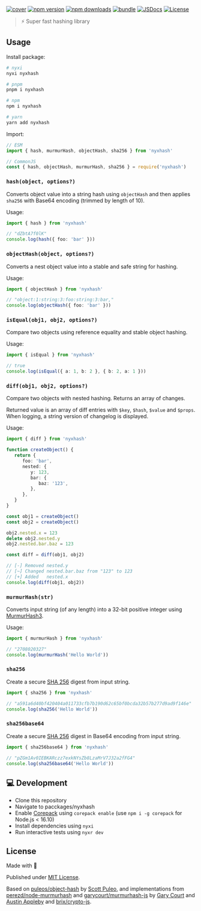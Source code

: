 [![cover][cover-src]][cover-href]
[![npm version][npm-version-src]][npm-version-href]
[![npm downloads][npm-downloads-src]][npm-downloads-href]
[![bundle][bundle-src]][bundle-href]
[![JSDocs][jsdocs-src]][jsdocs-href]
[![License][license-src]][license-href]

> ⚡ Super fast hashing library

## Usage

Install package:

```sh
# nyxi
nyxi nyxhash

# pnpm
pnpm i nyxhash

# npm
npm i nyxhash

# yarn
yarn add nyxhash
```

Import:

```ts
// ESM
import { hash, murmurHash, objectHash, sha256 } from 'nyxhash'

// CommonJS
const { hash, objectHash, murmurHash, sha256 } = require('nyxhash')
```

### `hash(object, options?)`

Converts object value into a string hash using `objectHash` and then applies `sha256` with Base64 encoding (trimmed by length of 10).

Usage:

```ts
import { hash } from 'nyxhash'

// "dZbtA7f0lK"
console.log(hash({ foo: 'bar' }))
```

### `objectHash(object, options?)`

Converts a nest object value into a stable and safe string for hashing.

Usage:

```ts
import { objectHash } from 'nyxhash'

// "object:1:string:3:foo:string:3:bar,"
console.log(objectHash({ foo: 'bar' }))
```

### `isEqual(obj1, obj2, options?)`

Compare two objects using reference equality and stable object hashing.

Usage:

```ts
import { isEqual } from 'nyxhash'

// true
console.log(isEqual({ a: 1, b: 2 }, { b: 2, a: 1 }))
```

### `diff(obj1, obj2, options?)`

Compare two objects with nested hashing. Returns an array of changes.

Returned value is an array of diff entries with `$key`, `$hash`, `$value` and `$props`. When logging, a string version of changelog is displayed.

Usage:

```ts
import { diff } from 'nyxhash'

function createObject() {
   return {
      foo: 'bar',
      nested: {
         y: 123,
         bar: {
            baz: '123',
         },
      },
   }
}

const obj1 = createObject()
const obj2 = createObject()

obj2.nested.x = 123
delete obj2.nested.y
obj2.nested.bar.baz = 123

const diff = diff(obj1, obj2)

// [-] Removed nested.y
// [~] Changed nested.bar.baz from "123" to 123
// [+] Added   nested.x
console.log(diff(obj1, obj2))
```

### `murmurHash(str)`

Converts input string (of any length) into a 32-bit positive integer using [MurmurHash3](<(https://en.wikipedia.org/wiki/MurmurHash)>).

Usage:

```ts
import { murmurHash } from 'nyxhash'

// "2708020327"
console.log(murmurHash('Hello World'))
```

### `sha256`

Create a secure [SHA 256](https://en.wikipedia.org/wiki/SHA-2) digest from input string.

```ts
import { sha256 } from 'nyxhash'

// "a591a6d40bf420404a011733cfb7b190d62c65bf0bcda32b57b277d9ad9f146e"
console.log(sha256('Hello World'))
```

### `sha256base64`

Create a secure [SHA 256](https://en.wikipedia.org/wiki/SHA-2) digest in Base64 encoding from input string.

```ts
import { sha256base64 } from 'nyxhash'

// "pZGm1Av0IEBKARczz7exkNYsZb8LzaMrV7J32a2fFG4"
console.log(sha256base64('Hello World'))
```

## 💻 Development

- Clone this repository
- Navigate to pacckages/nyxhash
- Enable [Corepack](https://github.com/nodejs/corepack) using `corepack enable` (use `npm i -g corepack` for Node.js < 16.10)
- Install dependencies using `nyxi`
- Run interactive tests using `nyxr dev`

## License

Made with 💞

Published under [MIT License](./LICENSE).

Based on [puleos/object-hash](https://github.com/puleos/object-hash) by [Scott Puleo](https://github.com/puleos/), and implementations from [perezd/node-murmurhash](perezd/node-murmurhash) and
[garycourt/murmurhash-js](https://github.com/garycourt/murmurhash-js) by [Gary Court](mailto:gary.court@gmail.com) and [Austin Appleby](mailto:aappleby@gmail.com) and [brix/crypto-js](https://github.com/brix/crypto-js).

<!-- Badges -->

[npm-version-src]: https://img.shields.io/npm/v/nyxhash?style=flat&colorA=18181B&colorB=14F195
[npm-version-href]: https://npmjs.com/package/nyxhash
[npm-downloads-src]: https://img.shields.io/npm/dm/nyxhash?style=flat&colorA=18181B&colorB=14F195
[npm-downloads-href]: https://npmjs.com/package/nyxhash
[bundle-src]: https://img.shields.io/bundlephobia/minzip/nyxhash?style=flat&colorA=18181B&colorB=14F195
[bundle-href]: https://bundlephobia.com/result?p=nyxhash
[license-src]: https://img.shields.io/github/license/nyxblabs/CodeBoost.svg?style=flat&colorA=18181B&colorB=14F195
[license-href]: https://github.com/nyxblabs/CodeBoost/blob/main/LICENSE
[jsdocs-src]: https://img.shields.io/badge/jsDocs.io-reference-18181B?style=flat&colorA=18181B&colorB=14F195
[jsdocs-href]: https://www.jsdocs.io/package/nyxhash

<!-- Covers -->
[cover-src]: https://raw.githubusercontent.com/nyxblabs/utilities/main/.github/assets/cover-github-nyxhash.png
[cover-href]: https://💻nyxb.ws

